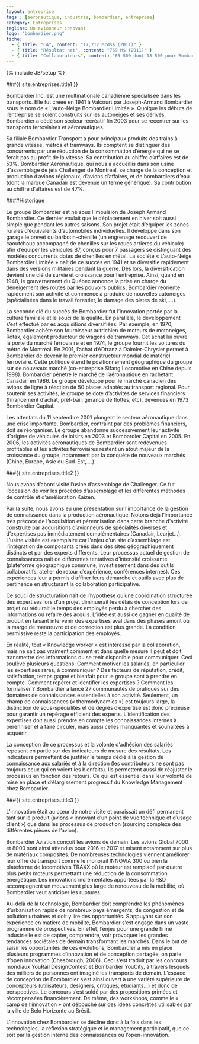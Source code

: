 ```yaml
---
layout: entreprise
tags : [aeronautique, industrie, bombardier, entreprise]
category: Entreprises
tagline: Un avionneur innovant
logo: "bombardier.png"
fiche:
  - { title: "CA", content: "17,712 Mrds$ (2011)" }
  - { title: "Résultat net", content: "769 M$ (2011)" }
  - { title: "Collaborateurs", content: "65 500 dont 18 500 pour Bombardier Aerospace au Canada" }
---
```

{% include JB/setup %}

###{{ site.entreprises.title1 }}

Bombardier Inc. est une multinationale canadienne spécialisée dans les transports. Elle fut créée en 1941 à Valcourt par Joseph-Armand Bombardier sous le nom de « L’auto-Neige Bombardier Limitée ». Quoique les débuts de l’entreprise se soient construits sur les autoneiges et ses dérivés, Bombardier a cédé son secteur récréatif fin 2003 pour se recentrer sur les transports ferroviaires et aéronautiques.

Sa filiale Bombardier Transport a pour principaux produits des trains à grande vitesse, métros et tramways. Ils comptent se distinguer des concurrents par une réduction de la consommation d’énergie qui ne se ferait pas au profit de la vitesse. Sa contribution au chiffre d’affaires est de 53%. Bombardier Aéronautique, qui nous a accueillis dans son usine d’assemblage de jets Challenger de Montréal,  se charge de la conception et production d’avions régionaux, d’avions d’affaires, et de bombardiers d’eau (dont la marque Canadair est devenue un terme générique). Sa contribution au chiffre d’affaires est de 47%.

####Historique 

Le groupe Bombardier est né sous l’impulsion de Joseph Armand Bombardier. Ce dernier voulait que le déplacement en hiver soit aussi simple que pendant les autres saisons. Son projet était d’équiper les zones rurales d’équivalents d’automobiles individuelles. Il développe dans son garage le brevet du barbotin-chenille (un engrenage recouvert de caoutchouc accompagné de chenilles sur les roues arrières du véhicule) afin d’équiper les véhicules B7, conçus pour 7 passagers se distinguant des modèles concurrents dotés de chenilles en métal. La société « L’auto-Neige Bombardier Limitée » naît de ce succès en 1941 et se diversifie rapidement dans des versions militaires pendant la guerre. Dès lors, la diversification devient une clé de survie et croissance pour l’entreprise. Ainsi, quand en 1948, le gouvernement du Québec annonce la prise en charge du déneigement des routes par les pouvoirs publics, Bombardier réoriente rapidement son activité et commence à produire de nouvelles autoneiges (spécialisées dans le travail forestier, le damage des pistes de ski,….).

La seconde clé du succès de Bombardier fut l’innovation portée par la culture familiale et le souci de la qualité. En parallèle, le développement s’est effectué par es acquisitions diversifiées. Par exemple, en 1970, Bombardier achète son fournisseur autrichien de moteurs de motoneiges, Rotax, également producteur de wagons de tramways. Cet achat lui ouvre la porte du marché ferroviaire et en 1974, le groupe fournit les voitures du métro de Montréal. En 2001, l’achat d’ADtranz à Daimler-Chrysler permet à Bombardier de devenir le premier constructeur mondial de matériel ferroviaire. Cette politique étend le positionnement géographique du groupe sur de nouveaux marché (co-entreprise Sifang Locomotive en Chine depuis 1998). Bombardier pénètre le marché de l’aéronautique en rachetant Canadair en 1986.  Le groupe développe pour le marché canadien des avions de ligne à réaction de 50 places adaptés au transport régional. Pour soutenir ses activités, le groupe se dote d’activités de services financiers (financement d’achat, prêt-bail, gérance de flottes, etc), devenues en 1973 Bombardier Capital.

Les attentats du 11 septembre 2001 plongent le secteur aéronautique dans une crise importante. Bombardier, contraint par des problèmes financiers, doit se réorganiser. Le groupe abandonne successivement leur activité d’origine de véhicules de loisirs en 2003 et Bombardier Capital en 2005. En 2006, les activités aéronautiques de Bombardier sont redevenues profitables et les activités ferroviaires restent un atout majeur de la croissance du groupe, notamment par la conquête de nouveaux marchés (Chine, Europe, Asie du Sud-Est,….).

###{{ site.entreprises.title2 }}

Nous avons d’abord visité l’usine d’assemblage de Challenger. Ce fut l’occasion de voir les procédés d’assemblage et les différentes méthodes de contrôle et d’amélioration Kaizen. 

Par la suite, nous avons eu une présentation sur l’importance de la gestion de connaissance dans la production aéronautique. Notons déjà l’importance très précoce de l’acquisition et pérennisation dans cette branche d’activité construite par acquisitions d’avionneurs de spécialités diverses et d’expertises pas immédiatement complémentaires (Canadair, Learjet…). L’usine visitée est exemplaire car l’enjeu d’un site d’assemblage est l’intégration de composants  créés dans des sites géographiquement distincts et par des experts différents.  Leur processus actuel de gestion de connaissances nait de différentes tentatives d’intensité croissante  (plateforme géographique commune, investissement dans des outils collaboratifs, atelier de retour d’expérience, conférences internes). Ces expériences leur a permis d’affiner leurs démarche et outils avec plus de pertinence en structurant la collaboration participative.

Ce souci de structuration naît de l’hypothèse qu’une coordination structurée des expertises lors d’un projet diminuerait les délais de conception lors de projet ou réduirait le temps des employés perdu à chercher des informations ou refaire des acquis. L’idée est aussi de gagner en qualité de produit en faisant intervenir des expertises aval dans des phases amont où la marge de manœuvre et de correction est plus grande. La condition permissive reste la participation des employés.

En réalité, tout « Knowledge worker » est intéressé par la collaboration, mais ne sait pas vraiment comment et dans quelle mesure il peut et doit transmettre des informations ou se tenir disponible pour communiquer. Ceci soulève plusieurs questions. Comment motiver les salariés, en particulier les expertises rares, à communiquer ? Des facteurs de réputation, crédit, satisfaction, temps gagné et bienfait pour le groupe sont à prendre en compte. Comment repérer et identifier les expertises ? Comment les formaliser ?   Bombardier a lancé 27 communautés de pratiques sur des domaines de connaissances essentielles à son activité. Seulement, un champ de connaissances (« thermodynamics ») est toujours large, la distinction de sous-spécialités et de degrés d’expertise est donc précieuse pour garantir un repérage efficient des experts. L’identification des expertises doit aussi prendre en compte les connaissances internes à pérenniser et à faire circuler, mais aussi celles manquantes et souhaitées à acquérir.   

La conception de ce processus et la volonté d’adhésion des salariés reposent en partie sur des indicateurs de mesure des résultats. Les indicateurs permettent de justifier le temps dédié à la gestion de connaissance aux salariés et à la direction (les contributeurs ne sont pas toujours ceux qui en voient les bienfaits). Ils permettent aussi de réajuster le processus en fonction des retours. Ce qui est essentiel dans leur volonté de mise en place et d’élargissement progressif du Knowledge Management chez Bombardier.

###{{ site.entreprises.title3 }}

L’innovation était au cœur de notre visite et paraissait un défi permanent tant sur le produit (avions « innovant d’un point de vue technique et d’usage client ») que dans les processus de production (sourcing complexe des différentes pièces de l’avion). 

Bombardier Aviation conçoit les avions de demain. Les avions Global 7000 et 8000 sont ainsi attendus pour 2016 et 2017 et misent notamment sur plus de matériaux composites. De nombreuses technologies viennent améliorer leur offre de transport comme le monorail INNOVIA 300  ou bien la plateforme de locomotives TRAXX où le moteur est remplacé par quatre plus petits moteurs permettant une réduction de la consommation énergétique. Les innovations incrémentales apportées par la R&D accompagnent un mouvement plus large de renouveau de la mobilité, où Bombardier veut anticiper les ruptures.

Au-delà de la technologie, Bombardier doit comprendre les phénomènes d’urbanisation rapide de nombreux pays émergents, de congestion et de pollution urbaines  et doit y lire des opportunités. S’appuyant sur son expérience en matière de mobilité, Bombardier s’est engagé dans un vaste programme de prospectives. En effet, l’enjeu pour une grande firme industrielle est de capter, comprendre, voir provoquer les grandes tendances sociétales de demain transformant les marchés. Dans le but de saisir les opportunités de ces évolutions, Bombardier a mis en place plusieurs programmes d’innovation et de conception partagée, on parle d’open innovation (Chesbrough, 2006). Ceci s’est traduit par les concours mondiaux YouRail DesignContest et Bombardier YouCity, à travers lesquels des milliers de personnes ont imaginé les transports de demain. L’espace de conception de Bombardier s’est ainsi ouvert à une variété supérieure de concepteurs (utilisateurs, designers, critiques, étudiants…) et donc de perspectives. Le concours s’est soldé par des propositions primées et récompensées financièrement. De même, des workshops, comme le « camp de l’innovation » ont débouché sur des idées concrètes utilisables par la ville de Belo Horizonte au Brésil. 

L’innovation chez Bombardier se décline donc à la fois dans les technologies, la réflexion stratégique et le management participatif, que ce soit par la gestion interne des connaissances ou l’open-innovation.